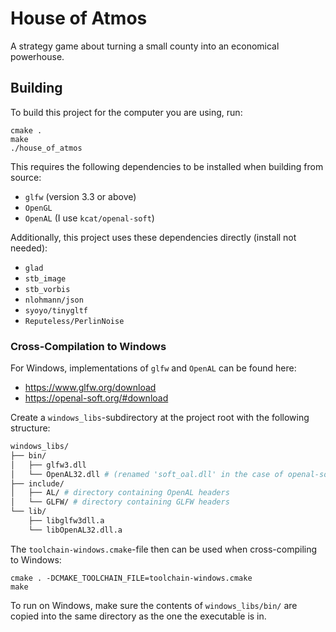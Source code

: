 # House of Atmos
A strategy game about turning a small county into an economical powerhouse.

## Building
To build this project for the computer you are using, run: 
```
cmake .
make
./house_of_atmos
```

This requires the following dependencies to be installed when building from source:
- `glfw` (version 3.3 or above)
- `OpenGL`
- `OpenAL` (I use `kcat/openal-soft`)

Additionally, this project uses these dependencies directly (install not needed):
- `glad`
- `stb_image`
- `stb_vorbis`
- `nlohmann/json`
- `syoyo/tinygltf`
- `Reputeless/PerlinNoise`

### Cross-Compilation to Windows

For Windows, implementations of `glfw` and `OpenAL` can be found here:
- https://www.glfw.org/download
- https://openal-soft.org/#download

Create a `windows_libs`-subdirectory at the project root with the following structure:
```sh
windows_libs/
├── bin/
│   ├── glfw3.dll
│   └── OpenAL32.dll # (renamed 'soft_oal.dll' in the case of openal-soft)
├── include/
│   ├── AL/ # directory containing OpenAL headers
│   └── GLFW/ # directory containing GLFW headers
└── lib/
    ├── libglfw3dll.a
    └── libOpenAL32.dll.a
```

The `toolchain-windows.cmake`-file then can be used when cross-compiling to Windows:
```
cmake . -DCMAKE_TOOLCHAIN_FILE=toolchain-windows.cmake
make
```
To run on Windows, make sure the contents of `windows_libs/bin/` are copied into the same directory as the one the executable is in.